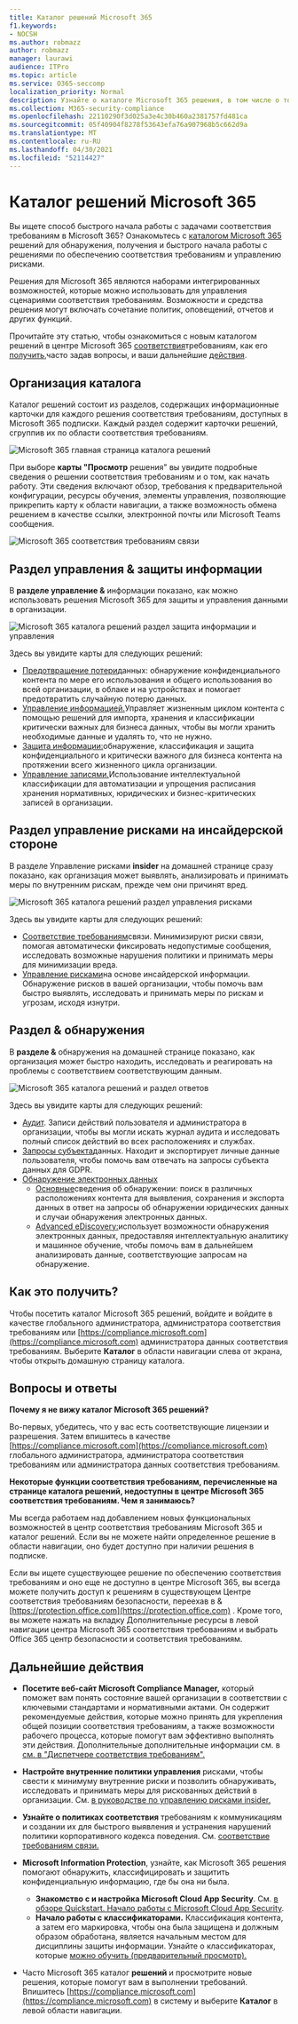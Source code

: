```yaml
---
title: Каталог решений Microsoft 365
f1.keywords:
- NOCSH
ms.author: robmazz
author: robmazz
manager: laurawi
audience: ITPro
ms.topic: article
ms.service: O365-seccomp
localization_priority: Normal
description: Узнайте о каталоге Microsoft 365 решения, в том числе о том, что оно содержит, как его получить, и о следующих действиях.
ms.collection: M365-security-compliance
ms.openlocfilehash: 22110290f3d025a3e4c30b460a2381757fd481ca
ms.sourcegitcommit: 05f40904f8278f53643efa76a907968b5c662d9a
ms.translationtype: MT
ms.contentlocale: ru-RU
ms.lasthandoff: 04/30/2021
ms.locfileid: "52114427"
---
```

# <a name="microsoft-365-solution-catalog"></a>Каталог решений Microsoft 365

Вы ищете способ быстрого начала работы с задачами соответствия требованиям в Microsoft 365? Ознакомьтесь с [каталогом Microsoft 365](https://compliance.microsoft.com/solutioncatalog) решений для обнаружения, получения и быстрого начала работы с решениями по обеспечению соответствия требованиям и управлению рисками.

Решения для Microsoft 365 являются наборами интегрированных возможностей, которые можно использовать для управления сценариями соответствия требованиям. Возможности и средства решения могут включать сочетание политик, оповещений, отчетов и других функций.

Прочитайте эту статью, чтобы ознакомиться с новым каталогом решений в центре Microsoft 365 [соответствия](#how-do-i-get-this)требованиям, как его [получить,](#frequently-asked-questions)часто задав вопросы, и ваши дальнейшие [действия](#next-steps).

## <a name="catalog-organization"></a>Организация каталога

Каталог решений состоит из разделов, содержащих информационные карточки для каждого решения соответствия требованиям, доступных в Microsoft 365 подписки. Каждый раздел содержит карточки решений, сгруппив их по области соответствия требованиям.

![Microsoft 365 главная страница каталога решений](../media/m365-solution-catalog-home.png)

При выборе **карты "Просмотр** решения" вы увидите подробные сведения о решении соответствия требованиям и о том, как начать работу. Эти сведения включают обзор, требования к предварительной конфигурации, ресурсы обучения, элементы управления, позволяющие прикрепить карту к области навигации, а также возможность обмена решением в качестве ссылки, электронной почты или Microsoft Teams сообщения.

![Microsoft 365 соответствия требованиям связи](../media/m365-solution-catalog-communication-compliance.png)

## <a name="information-protection--governance-section"></a>Раздел управления & защиты информации

В **разделе управление &** информации показано, как можно использовать решения Microsoft 365 для защиты и управления данными в организации.

![Microsoft 365 каталога решений раздел защита информации и управления](../media/m365-solution-catalog-information-protection-governance.png)

Здесь вы увидите карты для следующих решений:

- [Предотвращение потери](dlp-learn-about-dlp.md)данных: обнаружение конфиденциального контента по мере его использования и общего использования во всей организации, в облаке и на устройствах и помогает предотвратить случайную потерю данных.
- [Управление информацией.](manage-information-governance.md)Управляет жизненным циклом контента с помощью решений для импорта, хранения и классификации критически важных для бизнеса данных, чтобы вы могли хранить необходимые данные и удалять то, что не нужно.
- [Защита информации:](information-protection.md)обнаружение, классификация и защита конфиденциального и критически важного для бизнеса контента на протяжении всего жизненного цикла организации.
- [Управление записями.](records-management.md)Использование интеллектуальной классификации для автоматизации и упрощения расписания хранения нормативных, юридических и бизнес-критических записей в организации.

## <a name="insider-risk-management-section"></a>Раздел управление рисками на инсайдерской стороне

В разделе Управление рисками **insider** на домашней странице сразу показано, как организация может выявлять, анализировать и принимать меры по внутренним рискам, прежде чем они причинят вред.

![Microsoft 365 каталога решений раздел управления рисками](../media/m365-solution-catalog-insider-risk-management.png)

Здесь вы увидите карты для следующих решений:

- [Соответствие требованиям](communication-compliance.md)связи. Минимизируют риски связи, помогая автоматически фиксировать недопустимые сообщения, исследовать возможные нарушения политики и принимать меры для минимизации вреда.
- [Управление рисками](insider-risk-management.md)на основе инсайдерской информации. Обнаружение рисков в вашей организации, чтобы помочь вам быстро выявлять, исследовать и принимать меры по рискам и угрозам, исходя изнутри.

## <a name="discovery--response-section"></a>Раздел & обнаружения

В **разделе &** обнаружения на домашней странице показано, как организация может быстро находить, исследовать и реагировать на проблемы с соответствием соответствующим данным.

![Microsoft 365 каталога решений и раздел ответов](../media/m365-solution-catalog-discovery-response.png)

Здесь вы увидите карты для следующих решений:

- [Аудит](search-the-audit-log-in-security-and-compliance.md). Записи действий пользователя и администратора в организации, чтобы вы могли искать журнал аудита и исследовать полный список действий во всех расположениях и службах.
- [Запросы субъекта](/compliance/regulatory/gdpr-manage-gdpr-data-subject-requests-with-the-dsr-case-tool)данных. Находит и экспортирует личные данные пользователя, чтобы помочь вам отвечать на запросы субъекта данных для GDPR.
- [Обнаружение электронных данных](manage-legal-investigations.md)
    - [Основные](./get-started-core-ediscovery.md)сведения об обнаружении: поиск в различных расположениях контента для выявления, сохранения и экспорта данных в ответ на запросы об обнаружении юридических данных и случаи обнаружения электронных данных.
    - [Advanced eDiscovery:](overview-ediscovery-20.md)использует возможности обнаружения электронных данных, предоставляя интеллектуальную аналитику и машинное обучение, чтобы помочь вам в дальнейшем анализировать данные, соответствующие запросам на обнаружение.

## <a name="how-do-i-get-this"></a>Как это получить?

Чтобы посетить каталог Microsoft 365 решений, войдите и войдите в качестве глобального администратора, администратора соответствия требованиям или [https://compliance.microsoft.com](https://compliance.microsoft.com) администратора данных соответствия требованиям. Выберите **Каталог** в области навигации слева от экрана, чтобы открыть домашную страницу каталога.

## <a name="frequently-asked-questions"></a>Вопросы и ответы

**Почему я не вижу каталог Microsoft 365 решений?**

Во-первых, убедитесь, что у вас есть соответствующие лицензии и разрешения. Затем впишитесь в качестве [https://compliance.microsoft.com](https://compliance.microsoft.com) глобального администратора, администратора соответствия требованиям или администратора данных соответствия требованиям.

**Некоторые функции соответствия требованиям, перечисленные на странице каталога решений, недоступны в центре Microsoft 365 соответствия требованиям. Чем я занимаюсь?**

Мы всегда работаем над добавлением новых функциональных возможностей в центр соответствия требованиям Microsoft 365 и каталог решений. Если вы не можете найти определенное решение в области навигации, оно будет доступно при наличии решения в подписке.

Если вы ищете существующее решение по обеспечению соответствия требованиям и оно еще не доступно в центре Microsoft 365, вы всегда можете получить доступ к решениям в существующем Центре соответствия требованиям безопасности, переехав в &amp; [https://protection.office.com](https://protection.office.com) . Кроме того, вы можете  нажать на вкладку Дополнительные ресурсы в левой навигации центра Microsoft 365 соответствия требованиям и выбрать Office 365 центр безопасности и соответствия требованиям.  

## <a name="next-steps"></a>Дальнейшие действия

- **Посетите веб-сайт Microsoft Compliance Manager,** который поможет вам понять состояние вашей организации в соответствии с ключевыми стандартами и нормативными актами. Он содержит рекомендуемые действия, которые можно принять для укрепления общей позиции соответствия требованиям, а также возможности рабочего процесса, которые помогут вам эффективно выполнять эти действия. Дополнительные дополнительные информации см. в [см. в "Диспетчере соответствия требованиям".](compliance-manager.md)

- **Настройте внутренние политики управления** рисками, чтобы свести к минимуму внутренние риски и позволить обнаруживать, исследовать и принимать меры для рискованных действий в организации. См. [в руководстве по управлению рисками insider.](insider-risk-management.md)

- **Узнайте о политиках соответствия** требованиям к коммуникациям и создании их для быстрого выявления и устранения нарушений политики корпоративного кодекса поведения. См. [соответствие требованиям связи.](communication-compliance.md)

- **Microsoft Information Protection**, узнайте, как Microsoft 365 решения помогают обнаружить, классифицировать и защитить конфиденциальную информацию, где бы она ни была.
    - **Знакомство с и настройка Microsoft Cloud App Security**. См. [в обзоре Quickstart. Начало работы с Microsoft Cloud App Security](/cloud-app-security/getting-started-with-cloud-app-security).
    - **Начало работы с классификаторами.** Классификация контента, а затем его маркировка, чтобы она была защищена и должным образом обработана, является начальным местом для дисциплины защиты информации. Узнайте о классификаторах, которые [можно обучить (предварительный просмотр).](classifier-learn-about.md)

- Часто Microsoft 365 каталог **решений** и просмотрите новые решения, которые помогут вам в выполнении требований. Впишитесь [https://compliance.microsoft.com](https://compliance.microsoft.com) в систему и выберите **Каталог** в левой области навигации.